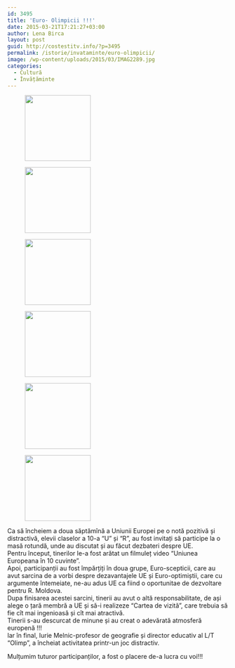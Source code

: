 ```yaml
---
id: 3495
title: 'Euro- Olimpicii !!!'
date: 2015-03-21T17:21:27+03:00
author: Lena Birca
layout: post
guid: http://costestitv.info/?p=3495
permalink: /istorie/invataminte/euro-olimpicii/
image: /wp-content/uploads/2015/03/IMAG2289.jpg
categories:
  - Cultură
  - Învățăminte
---
```

<div id='gallery-27' class='gallery galleryid-3495 gallery-columns-3 gallery-size-thumbnail'>
  <figure class='gallery-item'> 
  
  <div class='gallery-icon portrait'>
    <a href='http://costestitv.ddev.local/istorie/invataminte/euro-olimpicii/attachment/imag2288/'><img width="150" height="150" src="http://costestitv.ddev.local/wp-content/uploads/2015/03/IMAG2288-150x150.jpg" class="attachment-thumbnail size-thumbnail" alt="" /></a>
  </div></figure><figure class='gallery-item'> 
  
  <div class='gallery-icon portrait'>
    <a href='http://costestitv.ddev.local/istorie/invataminte/euro-olimpicii/attachment/imag2289-2/'><img width="150" height="150" src="http://costestitv.ddev.local/wp-content/uploads/2015/03/IMAG22891-150x150.jpg" class="attachment-thumbnail size-thumbnail" alt="" /></a>
  </div></figure><figure class='gallery-item'> 
  
  <div class='gallery-icon landscape'>
    <a href='http://costestitv.ddev.local/istorie/invataminte/euro-olimpicii/attachment/imag2290/'><img width="150" height="150" src="http://costestitv.ddev.local/wp-content/uploads/2015/03/IMAG2290-150x150.jpg" class="attachment-thumbnail size-thumbnail" alt="" /></a>
  </div></figure><figure class='gallery-item'> 
  
  <div class='gallery-icon portrait'>
    <a href='http://costestitv.ddev.local/istorie/invataminte/euro-olimpicii/attachment/imag2292/'><img width="150" height="150" src="http://costestitv.ddev.local/wp-content/uploads/2015/03/IMAG2292-150x150.jpg" class="attachment-thumbnail size-thumbnail" alt="" /></a>
  </div></figure><figure class='gallery-item'> 
  
  <div class='gallery-icon portrait'>
    <a href='http://costestitv.ddev.local/istorie/invataminte/euro-olimpicii/attachment/imag2293/'><img width="150" height="150" src="http://costestitv.ddev.local/wp-content/uploads/2015/03/IMAG2293-150x150.jpg" class="attachment-thumbnail size-thumbnail" alt="" /></a>
  </div></figure><figure class='gallery-item'> 
  
  <div class='gallery-icon portrait'>
    <a href='http://costestitv.ddev.local/istorie/invataminte/euro-olimpicii/attachment/imag2294/'><img width="150" height="150" src="http://costestitv.ddev.local/wp-content/uploads/2015/03/IMAG2294-150x150.jpg" class="attachment-thumbnail size-thumbnail" alt="" /></a>
  </div></figure>
</div>

Ca să încheiem a doua săptămînă a Uniunii Europei pe o notă pozitivă și distractivă, elevii claselor a 10-a “U” și “R”, au fost invitați să participe la o masă rotundă, unde au discutat și au făcut dezbateri despre UE.  
Pentru început, tinerilor le-a fost arătat un filmuleț video “Uniunea Europeana în 10 cuvinte”.  
Apoi, participanții au fost împărțiți în doua grupe, Euro-scepticii, care au avut sarcina de a vorbi despre dezavantajele UE și Euro-opti<span class="text_exposed_show">miștii, care cu argumente întemeiate, ne-au adus UE ca fiind o oportunitae de dezvoltare pentru R. Moldova.<br /> Dupa finisarea acestei sarcini, tinerii au avut o altă responsabilitate, de ași alege o țară membră a UE și să-i realizeze “Cartea de vizită”, care trebuia să fie cît mai ingenioasă și cît mai atractivă.<br /> Tinerii s-au descurcat de minune și au creat o adevărată atmosferă europenă !!!<br /> Iar în final, Iurie Melnic-profesor de geografie și director educativ al L/T “Olimp”, a încheiat activitatea printr-un joc distractiv.</span>

<div class="text_exposed_show">
  <p>
    Mulțumim tuturor participanților, a fost o placere de-a lucra cu voi!!!
  </p>
</div>